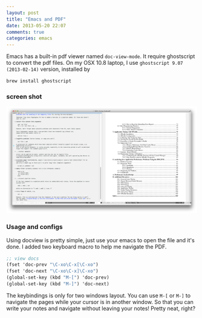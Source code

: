 ```yaml
---
layout: post
title: "Emacs and PDF"
date: 2013-05-20 22:07
comments: true
categories: emacs
---
```


Emacs has a built-in pdf viewer named `doc-view-mode`. It require ghostscript to convert the pdf files. On my OSX 10.8 laptop, I use `ghostscript 9.07 (2013-02-14)` version, installed by

```bash
brew install ghostscript
```

### screen shot

![Screen shot](/images/emacs/emacs-docview.png)

### Usage and configs

Using docview is pretty simple, just use your emacs to open the file and it's done. I added two keyboard macro to help me navigate the PDF.

```scm
;; view docs
(fset 'doc-prev "\C-xo\C-x[\C-xo")
(fset 'doc-next "\C-xo\C-x]\C-xo")
(global-set-key (kbd "M-[") 'doc-prev)
(global-set-key (kbd "M-]") 'doc-next)
```

The keybindings is only for two windows layout. You can use `M-[` or `M-]` to navigate the pages while your cursor is in another window. So that you can write your notes and navigate without leaving your notes! Pretty neat, right?
